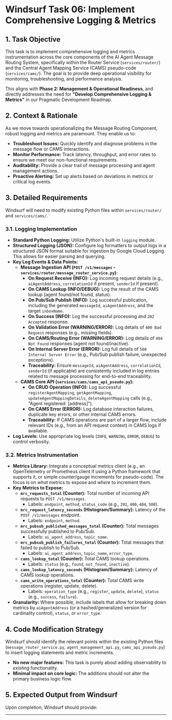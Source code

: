 # Windsurf Task 06: Implement Comprehensive Logging & Metrics

## 1. Task Objective

This task is to implement comprehensive logging and metrics instrumentation across the core components of the AI Agent Message Routing System, specifically within the Router Service (`services/router/`) and the Central Agent Mapping Service (CAMS) pseudo-code (`services/cams/`). The goal is to provide deep operational visibility for monitoring, troubleshooting, and performance analysis.

This aligns with **Phase 2: Management & Operational Readiness**, and directly addresses the need for **"Develop Comprehensive Logging & Metrics"** in our Pragmatic Development Roadmap.

## 2. Context & Rationale

As we move towards operationalizing the Message Routing Component, robust logging and metrics are paramount. They enable us to:
* **Troubleshoot Issues:** Quickly identify and diagnose problems in the message flow or CAMS interactions.
* **Monitor Performance:** Track latency, throughput, and error rates to ensure we meet our non-functional requirements.
* **Auditability:** Provide a clear trail of message processing and agent management actions.
* **Proactive Alerting:** Set up alerts based on deviations in metrics or critical log events.

## 3. Detailed Requirements

Windsurf will need to modify existing Python files within `services/router/` and `services/cams/`.

### 3.1. Logging Implementation

* **Standard Python Logging:** Utilize Python's built-in `logging` module.
* **Structured Logging (JSON):** Configure log formatters to output logs in a structured JSON format suitable for ingestion by Google Cloud Logging. This allows for easier parsing and querying.
* **Key Log Events & Data Points:**
    * **Message Ingestion API (`POST /v1/messages` - `services/router/message_router_service.py`):**
        * **On Request Receive (INFO):** Log incoming request details (e.g., `aiAgentAddress`, `correlationId` if present, `senderId` if present).
        * **On CAMS Lookup (INFO/DEBUG):** Log the result of the CAMS lookup (agent found/not found, status).
        * **On Pub/Sub Publish (INFO):** Log successful publication, including the generated `messageId`, `aiAgentAddress`, and the target `inboxName`.
        * **On Success (INFO):** Log the successful processing and `202 Accepted` response.
        * **On Validation Error (WARNING/ERROR):** Log details of `400 Bad Request` responses (e.g., missing fields).
        * **On CAMS/Routing Error (WARNING/ERROR):** Log details of `404 Not Found` responses (agent not found/inactive).
        * **On Internal Server Error (ERROR):** Log full details of `500 Internal Server Error` (e.g., Pub/Sub publish failure, unexpected exceptions).
        * **Traceability:** Ensure `messageId`, `aiAgentAddress`, `correlationId`, `senderId` (if applicable) are consistently included in log entries related to message processing for end-to-end traceability.
    * **CAMS Core API (`services/cams/cams_api_pseudo.py`):**
        * **On CRUD Operation (INFO):** Log successful `registerAgentMapping`, `getAgentMapping`, `updateAgentMappingDetails`, `deleteAgentMapping` calls (e.g., "Agent registered: [address]").
        * **On CAMS Error (ERROR):** Log database interaction failures, duplicate key errors, or other internal CAMS errors.
        * **Traceability:** If CAMS operations are part of a larger flow, include relevant IDs (e.g., from an API request context) in CAMS logs if available.
* **Log Levels:** Use appropriate log levels (`INFO`, `WARNING`, `ERROR`, `DEBUG`) to control verbosity.

### 3.2. Metrics Instrumentation

* **Metrics Library:** Integrate a conceptual metrics client (e.g., an OpenTelemetry or Prometheus client if using a Python framework that supports it, or simple counter/gauge increments for pseudo-code). The focus is on *what* metrics to expose and *where* to increment them.
* **Key Metrics to Expose:**
    * **`mrc_requests_total` (Counter):** Total number of incoming API requests to `POST /v1/messages`.
        * Labels: `endpoint`, `method`, `status_code` (e.g., `202`, `400`, `404`, `500`).
    * **`mrc_request_latency_seconds` (Histogram/Summary):** Latency of the `POST /v1/messages` endpoint.
        * Labels: `endpoint`, `method`.
    * **`mrc_pubsub_published_messages_total` (Counter):** Total messages successfully published to Pub/Sub.
        * Labels: `ai_agent_address`, `topic_name`.
    * **`mrc_pubsub_publish_failures_total` (Counter):** Total messages that failed to publish to Pub/Sub.
        * Labels: `ai_agent_address`, `topic_name`, `error_type`.
    * **`cams_lookup_total` (Counter):** Total CAMS lookup operations.
        * Labels: `status` (e.g., `found`, `not_found`, `inactive`).
    * **`cams_lookup_latency_seconds` (Histogram/Summary):** Latency of CAMS lookup operations.
    * **`cams_write_operations_total` (Counter):** Total CAMS write operations (register, update, delete).
        * Labels: `operation_type` (e.g., `register`, `update`, `delete`), `status` (e.g., `success`, `failure`).
* **Granularity:** Where possible, include labels that allow for breaking down metrics by `aiAgentAddress` (or a hashed/generalized version for cardinality control), `status`, or `error_type`.

## 4. Code Modification Strategy

Windsurf should identify the relevant points within the existing Python files (`message_router_service.py`, `agent_management_api.py`, `cams_api_pseudo.py`) to insert logging statements and metric increments.

* **No new major features:** This task is purely about adding observability to *existing* functionality.
* **Minimal impact on core logic:** The additions should not alter the primary business logic flow.

## 5. Expected Output from Windsurf

Upon completion, Windsurf should provide:

* **